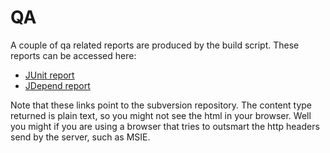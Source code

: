 # QA #

A couple of qa related reports are produced by the build script. These reports can be accessed here:



  * [JUnit report](http://take.googlecode.com/svn/trunk/take/qa/junit/index.html)
  * [JDepend report](http://take.googlecode.com/svn/trunk/take/qa/jdepend/jdepend-report.html)

Note that these links point to the subversion repository. The content type returned is plain text, so you might not see the html in your browser. Well you might if you are using a browser that tries to outsmart the http headers send by the server, such as MSIE.